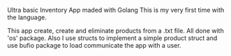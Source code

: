 Ultra basic Inventory App maded with Golang
This is my very first time with the language.

This app create, create and eliminate products from a .txt file. All done with 'os' package.
Also I use structs to implement a simple product struct and use bufio package to load communicate the app with a user.
